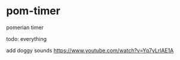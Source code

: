 # pom-timer
pomerian timer

todo: everything

add doggy sounds https://www.youtube.com/watch?v=Yq7yLrlAE1A